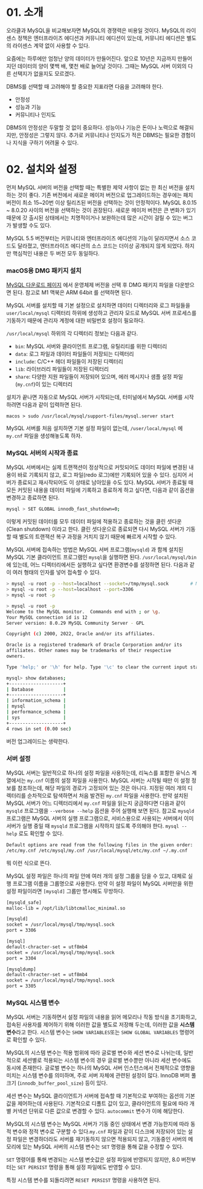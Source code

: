 # 01. 소개



오라클과 MySQL을 비교해보자면 MySQL의 경쟁력은 비용일 것이다. MySQL의 라이센스 정책은 엔터프라이즈 에디션과 커뮤니티 에디션이 있는데, 커뮤니티 에디션은 별도의 라이센스 계약 없이 사용할 수 있다.

요즘에는 하루에만 엄청난 양의 데이터가 만들어진다. 앞으로 10년은 지금까지 만들어지던 데이터의 양이 몇백 배, 몇천 배로 늘어날 것이다. 그때는 MySQL 서버 이외의 다른 선택지가 없을지도 모르겠다.



DBMS를 선택할 때 고려해야 할 중요한 지표라면 다음을 고려해야 한다.

- 안정성
- 성능과 기능
- 커뮤니티나 인지도



DBMS의 안정성은 두말할 것 없이 중요하다. 성능이나 기능은 돈이나 노력으로 해결되지만, 안정성은 그렇지 않다. 추가로 커뮤니티나 인지도가 적은 DBMS는 필요한 경험이나 지식을 구하기 어려울 수 있다.



# 02. 설치와 설정



먼저 MySQL 서버의 버전을 선택할 때는 특별한 제약 사항이 없는 한 최신 버전을 설치하는 것이 좋다. 기존 버전에서 새로운 메이저 버전으로 업그레이드하는 경우에는 패치 버전이 최소 15~20번 이상 릴리즈된 버전을 선택하는 것이 안정적이다. MySQL 8.0.15 ~ 8.0.20 사이의 버전을 선택하는 것이 권장된다. 새로운 메이저 버전은 큰 변화가 있기 때문에 갓 출시된 상태에서는 치명적이거나 보완하는데 많은 시간이 걸릴 수 있는 버그가 발생할 수도 있다.



MySQL 5.5 버전부터는 커뮤니티와 엔터프라이즈 에디션의 기능이 달라지면서 소스 코드도 달라졌고, 엔터프라이즈 에디션의 소스 코드는 더이상 공개되지 않게 되었다. 하지만 핵심적인 내용은 두 버전 모두 동일하다.



### macOS용 DMG 패키지 설치

[MySQL 다운로드 페이지](https://dev.mysql.com/downloads/mysql/) 에서 운영체제 버전을 선택 후 DMG 패키지 파일을 다운받으면 된다. 참고로 M1 맥북은 ARM 64bit 를 선택하면 된다.



MySQL 서버를 설치할 때 기본 설정으로 설치하면 데이터 디렉터리와 로그 파일들을 `user/local/mysql`  디렉터리 하위에 생성하고 관리자 모드로 MySQL 서버 프로세스를 기동하기 때문에 관리자 계정에 대한 비밀번호 설정이 필요하다.



`/usr/local/mysql` 하위의 각 디렉터리 정보는 다음과 같다.

- `bin`: MySQL 서버와 클라이언트 프로그램, 유틸리티를 위한 디렉터리
- `data`: 로그 파일과 데이터 파일들이 저장되는 디렉터리
- `include`: C/C++ 헤더 파일들이 저장된 디렉터리
- `lib`: 라이브러리 파일들이 저장된 디렉터리
- `share`: 다양한 지원 파일들이 저장되어 있으며, 에러 메시지나 샘플 설정 파일(`my.cnf`)이 있는 디렉터리



설치가 끝나면 자동으로 MySQL 서버가 시작되는데, 터미널에서 MySQL 서버를 시작하려면 다음과 같이 입력하면 된다.

`macos > sudo /usr/local/mysql/support-files/mysql.server start`



MySQL 서버를 처음 설치하면 기본 설정 파일이 없는데, `/user/local/mysql` 에 `my.cnf` 파일을 생성해놓도록 하자.



### MySQL 서버의 시작과 종료

MySQL 서버에서는 실제 트랜잭션이 정상적으로 커밋되어도 데이터 파일에 변경된 내용이 바로 기록되지 않고, 로그 파일(redo 로그)에만 기록되어 있을 수 있다. 심지어 서버가 종료되고 재시작되어도 이 상태로 남아있을 수도 있다. MySQL 서버가 종료될 때 모든 커밋된 내용을 데이터 파일에 기록하고 종료하게 하고 싶다면, 다음과 같이 옵션을 변경하고 종료하면 된다.

``` bash
mysql > SET GLOBAL innodb_fast_shutdown=0;
```



이렇게 커밋된 데이터를 모두 데이터 파일에 적용하고 종료하는 것을 클린 셧다운(Clean shutdown) 이라고 한다. 클린 셧다운으로 종료되면 다시 MySQL  서버가 기동할 때 별도의 트랜잭션 복구 과정을 거치지 않기 때문에 빠르게 시작할 수 있다.



MySQL 서버에 접속하는 방법은 MySQL 서버 프로그램(`mysqld`) 과 함께 설치된 MySQL 기본 클라이언트 프로그램인 `mysql`을 실행하면 된다. `/usr/local/mysql/bin` 에 있는데, 어느 디렉터리에서든 실행하고 싶다면 환경변수를 설정하면 된다. 다음과 같이 여러 형태의 인자를 넣어 접속할 수 있다.

``` bash
> mysql -u root -p --host=localhost --socket=/tmp/mysql.sock		# MySQL 소켓 파일 이용해 접속
> mysql -u root -p --host=localhost --port=3306									# TCP/IP 통해 로컬 호스트로 접속
> mysql -u root -p																							# 기본값으로 host=localhost, 소켓 파일 사용
```



``` bash
> mysql -u root -p
Welcome to the MySQL monitor.  Commands end with ; or \g.
Your MySQL connection id is 12
Server version: 8.0.29 MySQL Community Server - GPL

Copyright (c) 2000, 2022, Oracle and/or its affiliates.

Oracle is a registered trademark of Oracle Corporation and/or its
affiliates. Other names may be trademarks of their respective
owners.

Type 'help;' or '\h' for help. Type '\c' to clear the current input statement.

mysql> show databases;
+--------------------+
| Database           |
+--------------------+
| information_schema |
| mysql              |
| performance_schema |
| sys                |
+--------------------+
4 rows in set (0.00 sec)
```



버전 업그레이드는 생략한다.



### 서버 설정

MySQL 서버는 일반적으로 하나의 설정 파일을 사용하는데, 리눅스를 포함한 유닉스 계열에서는 `my.cnf` 이름의 설정 파일을 사용한다. MySQL 서버는 시작될 때만 이 설정 정보를 참조하는데, 해당 파일의 경로가 고정되어 있는 것은 아니다. 지정된 여러 개의 디렉터리를 순차적으로 탐색하면서 처음 발견된 `my.cnf` 파일을 사용한다. 만약 설치된 MySQL 서버가 어느 디렉터리에서 `my.cnf` 파일을 읽는지 궁금하다면 다음과 같이 `mysqld` 프로그램을 `--verbose --help` 옵션을 주어 실행해 보면 된다. 참고로 `mysqld` 프로그램은 MySQL 서버의 실행 프로그램으로, 서비스용으로 사용되는 서버에서 이미 서버가 실행 중일 때 `mysqld` 프로그램을 시작하지 않도록 주의해야 한다. `mysql --help` 로도 확인할 수 있다.



``` bash
Default options are read from the following files in the given order:
/etc/my.cnf /etc/mysql/my.cnf /usr/local/mysql/etc/my.cnf ~/.my.cnf
```

뭐 이런 식으로 뜬다.



MySQL 설정 파일은 하나의 파일 안에 여러 개의 설정 그룹을 담을 수 있고, 대체로 실행 프로그램 이름을 그룹명으로 사용한다. 만약 이 설정 파일이 MySQL 서버만을 위한 설정 파일이라면 `[mysqld]` 그룹만 명시해도 무방하다.

``` bash
[mysqld_safe]
malloc-lib = /opt/lib/libtcmalloc_minimal.so

[mysqld]
socket = /usr/local/mysql/tmp/mysql.sock
port = 3306

[mysql]
default-chracter-set = utf8mb4
socket = /usr/local/mysql/tmp/mysql.sock
port = 3304

[mysqldump]
default-chracter-set = utf8mb4
socket = /usr/local/mysql/tmp/mysql.sock
port = 3305
```



### MySQL 시스템 변수

MySQL 서버는 기동하면서 설정 파일의 내용을 읽어 메모리나 작동 방식을 초기화하고, 접속된 사용자를 제어하기 위해 이러한 값을 별도로 저장해 두는데, 이러한 값을 **시스템 변수**라고 한다. 시스템 변수는 `SHOW VARIABLES`또는 `SHOW GLOBAL VARIABLES` 명령어로 확인할 수 있다.



MySQL의 시스템 변수는 적용 범위에 따라 글로벌 변수와 세션 변수로 나뉘는데, 일반적으로 세션별로 적용되는 시스템 변수의 경우 글로벌 변수뿐만 아니라 세션 변수에도 동시에 존재한다. 글로벌 변수는 하나의 MySQL 서버 인스턴스에서 전체적으로 영향을 미치는 시스템 변수를 의미하며, 주로 서버 자체에 관련된 설정이 많다. InnoDB 버퍼 풀 크기 (`innodb_buffer_pool_size`) 등이 있다.

세션 변수는 MySQL 클라이언트가 서버에 접속할 때 기본적으로 부여하는 옵션의 기본값을 제어하는데 사용된다. 기본적으로 디폴트 값이 있고, 클라이언트의 필요에 따라 개별 커넥션 단위로 다른 값으로 변경할 수 있다. `autocommit` 변수가 이에 해당한다.



MySQL의 시스템 변수는 MySQL 서버가 기동 중인 상태에서 변경 가능한지에 따라 동적 변수와 정적 변수로 구분할 수 있다.`my.cnf` 파일과 같이 디스크에 저장되어 있는 설정 파일은 변경하더라도 서버를 재기동하지 않으면 적용되지 않고, 기동중인 서버의 메모리에 있는 MySQL 서버의 시스템 변수는 `SET` 명령을 통해 값을 수정할 수 있다.

`SET` 명령어를 통해 변경되는 시스템 변숫값은 설정 파일에 반영되지 않지만, 8.0 버전부터는 `SET PERSIST` 명령을 통해 설정 파일에도 반영할 수 있다.

특정 시스템 변수를 되돌리려면 `RESET PERSIST` 명령을 사용하면 된다.
